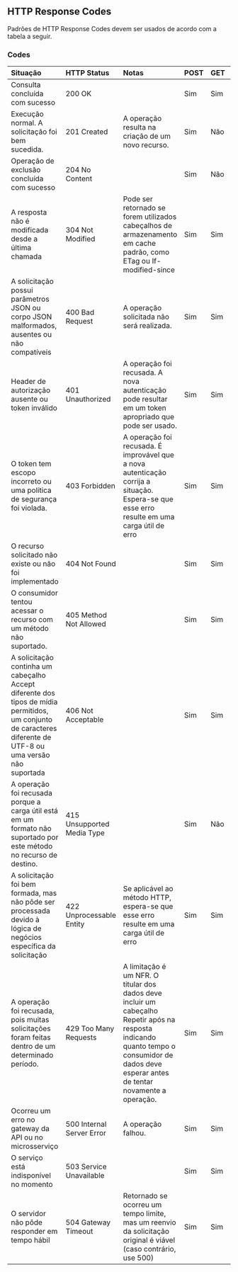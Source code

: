 ## HTTP Response Codes

Padrões de HTTP Response Codes devem ser usados de acordo com a tabela a seguir.

### Codes
|     Situação                                                                                                                                                  |  HTTP Status	                 | Notas                                                                                                                                                                                        | POST | GET | DELETE |
|:------------------------------------------------------------------------------------------------------------------------------------------------------------- |:------------------------------ |:-------------------------------------------------------------------------------------------------------------------------------------------------------------------------------------------- |:---- |:--- |:------ |                                  
| Consulta concluída com sucesso                                                                                                                                | 200 OK                         |                                                                                                                                                                                              | Sim  | Sim | Não    |
| Execução normal. A solicitação foi bem sucedida.                                                                                                              | 201 Created                    | A operação resulta na criação de um novo recurso.                                                                                                                                            | Sim  | Não | Não    |
| Operação de exclusão concluída com sucesso                                                                                                                    | 204 No Content                 |                                                                                                                                                                                              | Sim  | Não | Não    |
| A resposta não é modificada desde a última chamada                                                                                                            | 304 Not Modified               | Pode ser retornado se forem utilizados cabeçalhos de armazenamento em cache padrão, como ETag ou If-modified-since                                                                           | Sim  | Sim | Não    |
| A solicitação possui parâmetros JSON ou corpo JSON malformados, ausentes ou não compatíveis                                                                   | 400 Bad Request                | A operação solicitada não será realizada.                                                                                                                                                    | Sim  | Sim | Sim    |
| Header de autorização ausente ou token inválido                                                                                                               | 401 Unauthorized               | A operação foi recusada. A nova autenticação pode resultar em um token apropriado que pode ser usado.                                                                                        | Sim  | Sim | Sim    |
| O token tem escopo incorreto ou uma política de segurança foi violada.                                                                                        | 403 Forbidden                  | A operação foi recusada. É improvável que a nova autenticação corrija a situação. Espera-se que esse erro resulte em uma carga útil de erro                                                  | Sim  | Sim | Sim    |
| O recurso solicitado não existe ou não foi implementado                                                                                    | 404 Not Found                  |                                                  | Sim  | Sim | Sim    |
| O consumidor tentou acessar o recurso com um método não suportado.                                                                                            | 405 Method Not Allowed         |                                                                                                                                                                                              | Sim  | Sim | Sim    |
| A solicitação continha um cabeçalho Accept diferente dos tipos de mídia permitidos, um conjunto de caracteres diferente de UTF-8 ou uma versão não suportada  | 406 Not Acceptable             |                                                                                                                                                                                              | Sim  | Sim | Sim    |
| A operação foi recusada porque a carga útil está em um formato não suportado por este método no recurso de destino.                                           | 415 Unsupported Media Type     |                                                                                                                                                                                              | Sim  | Não | Não    |
| A solicitação foi bem formada, mas não pôde ser processada devido à lógica de negócios específica da solicitação                                              | 422 Unprocessable Entity       | Se aplicável ao método HTTP, espera-se que esse erro resulte em uma carga útil de erro                                                                                                       | Sim  | Sim | Não    |
| A operação foi recusada, pois muitas solicitações foram feitas dentro de um determinado período.                                                              | 429 Too Many Requests          | A limitação é um NFR. O titular dos dados deve incluir um cabeçalho Repetir após na resposta indicando quanto tempo o consumidor de dados deve esperar antes de tentar novamente a operação. | Sim  | Sim | Sim    |
| Ocorreu um erro no gateway da API ou no microsserviço                                                                                                         | 500 Internal Server Error      | A operação falhou.                                                                                                                                                                           | Sim  | Sim | Sim    |
| O serviço está indisponível no momento                                                                                                                        | 503 Service Unavailable        |                                                                                                                                                                                              | Sim  | Sim | Sim    |
| O servidor não pôde responder em tempo hábil                                                                                                                  | 504 Gateway Timeout            | Retornado se ocorreu um tempo limite, mas um reenvio da solicitação original é viável (caso contrário, use 500)                                                                              | Sim  | Sim | Sim    |
